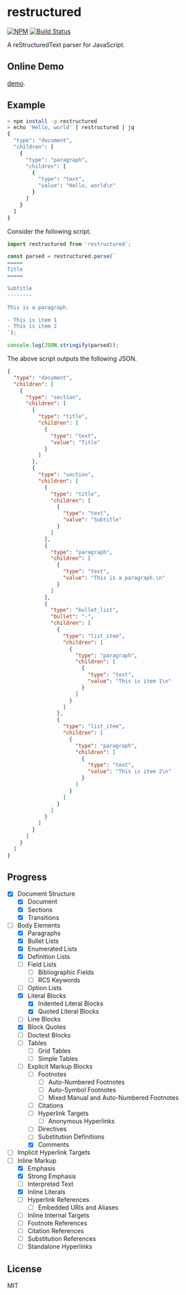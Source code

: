 # restructured

[![NPM](https://nodei.co/npm/restructured.svg?mini=true)](https://npmjs.org/package/restructured)
[![Build Status](https://travis-ci.org/seikichi/restructured.svg?branch=master)](https://travis-ci.org/seikichi/restructured)

A reStructuredText parser for JavaScript.

## Online Demo

[demo](https://seikichi.github.io/restructured/).

## Example

```bash
> npm install -g restructured
> echo 'Hello, world' | restructured | jq
{
  "type": "document",
  "children": [
    {
      "type": "paragraph",
      "children": [
        {
          "type": "text",
          "value": "Hello, world\n"
        }
      ]
    }
  ]
}
```

Consider the following script.

```javascript
import restructured from 'restructured';

const parsed = restructured.parse(`
=====
Title
=====

Subtitle
--------

This is a paragraph.

- This is item 1
- This is item 2
`);

console.log(JSON.stringify(parsed));
```

The above script outputs the following JSON.

```json
{
  "type": "document",
  "children": [
    {
      "type": "section",
      "children": [
        {
          "type": "title",
          "children": [
            {
              "type": "text",
              "value": "Title"
            }
          ]
        },
        {
          "type": "section",
          "children": [
            {
              "type": "title",
              "children": [
                {
                  "type": "text",
                  "value": "Subtitle"
                }
              ]
            },
            {
              "type": "paragraph",
              "children": [
                {
                  "type": "text",
                  "value": "This is a paragraph.\n"
                }
              ]
            },
            {
              "type": "bullet_list",
              "bullet": "-",
              "children": [
                {
                  "type": "list_item",
                  "children": [
                    {
                      "type": "paragraph",
                      "children": [
                        {
                          "type": "text",
                          "value": "This is item 1\n"
                        }
                      ]
                    }
                  ]
                },
                {
                  "type": "list_item",
                  "children": [
                    {
                      "type": "paragraph",
                      "children": [
                        {
                          "type": "text",
                          "value": "This is item 2\n"
                        }
                      ]
                    }
                  ]
                }
              ]
            }
          ]
        }
      ]
    }
  ]
}

```

## Progress

- [x] Document Structure
  - [x] Document
  - [x] Sections
  - [x] Transitions
- [ ] Body Elements
  - [x] Paragraphs
  - [x] Bullet Lists
  - [x] Enumerated Lists
  - [x] Definition Lists
  - [ ] Field Lists
    - [ ] Bibliographic Fields
    - [ ] RCS Keywords
  - [ ] Option Lists
  - [x] Literal Blocks
    - [x] Indented Literal Blocks
    - [x] Quoted Literal Blocks
  - [ ] Line Blocks
  - [x] Block Quotes
  - [ ] Doctest Blocks
  - [ ] Tables
    - [ ] Grid Tables
    - [ ] Simple Tables
  - [ ] Explicit Markup Blocks
    - [ ] Footnotes
      - [ ] Auto-Numbered Footnotes
      - [ ] Auto-Symbol Footnotes
      - [ ] Mixed Manual and Auto-Numbered Footnotes
    - [ ] Citations
    - [ ] Hyperlink Targets
      - [ ] Anonymous Hyperlinks
    - [ ] Directives
    - [ ] Substitution Definitions
    - [x] Comments
- [ ] Implicit Hyperlink Targets
- [ ] Inline Markup
  - [x] Emphasis
  - [x] Strong Emphasis
  - [ ] Interpreted Text
  - [x] Inline Literals
  - [ ] Hyperlink References
    - [ ] Embedded URIs and Aliases
  - [ ] Inline Internal Targets
  - [ ] Footnote References
  - [ ] Citation References
  - [ ] Substitution References
  - [ ] Standalone Hyperlinks

## License

MIT

